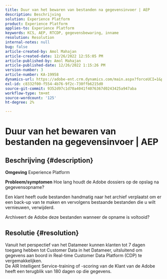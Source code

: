 ```yaml
---
title: Duur van het bewaren van bestanden na gegevensinvoer | AEP
description: Beschrijving
solution: Experience Platform
product: Experience Platform
applies-to: Experience Platform
keywords: KCS, AEP, RTCDP, gegevensbewaring, inname
resolution: Resolution
internal-notes: null
bug: false
article-created-by: Amol Mahajan
article-created-date: 12/26/2022 12:55:05 PM
article-published-by: Amol Mahajan
article-published-date: 12/26/2022 1:15:26 PM
version-number: 3
article-number: KA-19958
dynamics-url: https://adobe-ent.crm.dynamics.com/main.aspx?forceUCI=1&pagetype=entityrecord&etn=knowledgearticle&id=001c3284-1c85-ed11-81ad-6045bd0067ea
exl-id: c8332f00-f554-4b76-9f2c-730ffb6215d0
source-git-commit: 9352d97c1d70a4041f4076367d0243425a947aba
workflow-type: tm+mt
source-wordcount: '125'
ht-degree: 2%

---
```


# Duur van het bewaren van bestanden na gegevensinvoer | AEP

## Beschrijving {#description}

<b>Omgeving</b>
Experience Platform


<b>Probleem/symptomen</b>
Hoe lang houdt de Adobe dossiers op de opslag na gegevensopname?

Een klant heeft oude bestanden handmatig naar het archief verplaatst om er een back-up van te maken en vervolgens bestaande bestanden die u wilt vernieuwen, verwijderd.

Archiveert de Adobe deze bestanden wanneer de opname is voltooid?


## Resolutie {#resolution}

Vanuit het perspectief van het Datameer kunnen klanten tot 7 dagen toegang hebben tot Customer Data in het Datameer, uitsluitend om gegevens aan boord in Real-time Customer Data Platform (CDP) te vergemakkelijken.<br>De AIR Intelligent Service-training of -scoring van de Klant van de Adobe heeft een terugblik van 180 dagen op die gegevens.
